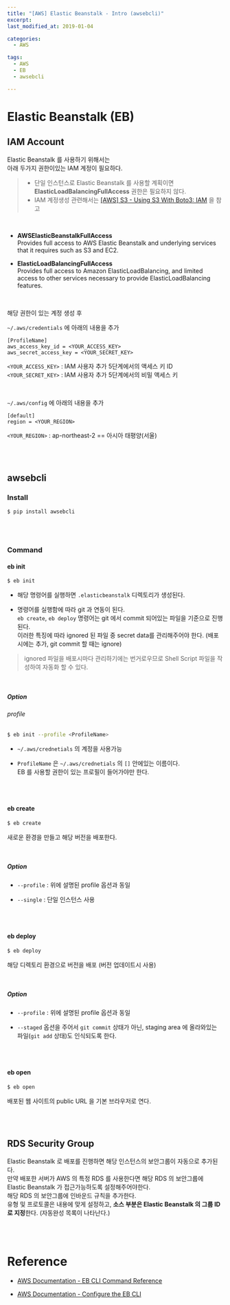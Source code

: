 ```yaml
---
title: "[AWS] Elastic Beanstalk - Intro (awsebcli)"
excerpt: 
last_modified_at: 2019-01-04

categories:
  - AWS

tags:
  - AWS
  - EB
  - awsebcli

---
```


# Elastic Beanstalk (EB)

## IAM Account

Elastic Beanstalk 를 사용하기 위해서는  
아래 두가지 권한이있는 IAM 계정이 필요하다.

> - 단일 인스턴스로 Elastic Beanstalk 를 사용할 계획이면 **ElasticLoadBalancingFullAccess** 권한은 필요하지 않다.
> - IAM 계정생성 관련해서는 [[AWS] S3 - Using S3 With Boto3: IAM](https://devbruce.github.io/aws/aws-06-s3_boto3/#iam) 을 참고

<br>

- **AWSElasticBeanstalkFullAccess**  
Provides full access to AWS Elastic Beanstalk and underlying services that it requires such as S3 and EC2.

- **ElasticLoadBalancingFullAccess**  
Provides full access to Amazon ElasticLoadBalancing, and limited access to other services necessary to provide ElasticLoadBalancing features.

<br>

해당 권한이 있는 계정 생성 후

`~/.aws/credentials` 에 아래의 내용을 추가

```
[ProfileName]
aws_access_key_id = <YOUR_ACCESS_KEY>
aws_secret_access_key = <YOUR_SECRET_KEY>
```

`<YOUR_ACCESS_KEY>` : IAM 사용자 추가 5단계에서의 액세스 키 ID  
`<YOUR_SECRET_KEY>` : IAM 사용자 추가 5단계에서의 비밀 액세스 키

<br>

`~/.aws/config` 에 아래의 내용을 추가

```
[default]
region = <YOUR_REGION>
```

`<YOUR_REGION>` : ap-northeast-2 == 아시아 태평양(서울)

<br><br>

## awsebcli

### Install

```bash
$ pip install awsebcli
```

<br><br>

### Command

#### eb init

```bash
$ eb init
```

- 해당 명령어를 실행하면 `.elasticbeanstalk` 디렉토리가 생성된다.

- 명령어를 실행함에 따라 git 과 연동이 된다.  
`eb create`, `eb deploy` 명령어는 git 에서 commit 되어있는 파일을 기준으로 진행된다.  
이러한 특징에 따라 ignored 된 파일 중 secret data를 관리해주어야 한다. (배포시에는 추가, git commit 할 때는 ignore)  

> ignored 파일을 배포시마다 관리하기에는 번거로우므로 Shell Script 파일을 작성하여 자동화 할 수 있다.

<br>

##### Option

###### profile

```bash
$ eb init --profile <ProfileName>
```

- `~/.aws/crednetials` 의 계정을 사용가능

- `ProfileName` 은 `~/.aws/crednetials` 의 `[]` 안에있는 이름이다.  
EB 를 사용할 권한이 있는 프로필이 들어가야만 한다.

<br><br>

#### eb create

```bash
$ eb create
```

새로운 환경을 만들고 해당 버전을 배포한다.

<br>

##### Option

- `--profile` : 위에 설명된 profile 옵션과 동일

- `--single` : 단일 인스턴스 사용

<br><br>

#### eb deploy

```bash
$ eb deploy
```

해당 디렉토리 환경으로 버전을 배포 (버전 업데이트시 사용)

<br>

##### Option

- `--profile` : 위에 설명된 profile 옵션과 동일

- `--staged` 옵션을 주어서 `git commit` 상태가 아닌, staging area 에 올라와있는 파일(`git add` 상태)도 인식되도록 한다.

<br><br>

#### eb open

```bash
$ eb open
```

배포된 웹 사이트의 public URL 을 기본 브라우저로 연다.

<br><br>

## RDS Security Group

Elastic Beanstalk 로 배포를 진행하면 해당 인스턴스의 보안그룹이 자동으로 추가된다.  
만약 배포한 서버가 AWS 의 특정 RDS 를 사용한다면 해당 RDS 의 보안그룹에 Elastic Beanstalk 가 접근가능하도록 설정해주어야한다.  
해당 RDS 의 보안그룹에 인바운드 규칙을 추가한다.  
유형 및 프로토콜은 내용에 맞게 설정하고, **소스 부분은 Elastic Beanstalk 의 그룹 ID 로 지정**한다. (자동완성 목록이 나타난다.)

<br><br>

# Reference

- [AWS Documentation - EB CLI Command Reference](https://docs.aws.amazon.com/elasticbeanstalk/latest/dg/eb3-cmd-commands.html)

- [AWS Documentation - Configure the EB CLI](https://docs.aws.amazon.com/elasticbeanstalk/latest/dg/eb-cli3-configuration.html)
